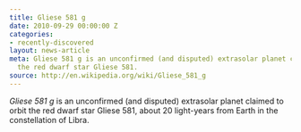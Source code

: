 ```yaml
---
title: Gliese 581 g
date: 2010-09-29 00:00:00 Z
categories:
- recently-discovered
layout: news-article
meta: Gliese 581 g is an unconfirmed (and disputed) extrasolar planet claimed to orbit
  the red dwarf star Gliese 581.
source: http://en.wikipedia.org/wiki/Gliese_581_g
---
```


*Gliese 581 g* is an unconfirmed (and disputed) extrasolar planet claimed to orbit the red dwarf star Gliese 581, about 20 light-years from Earth in the constellation of Libra.
